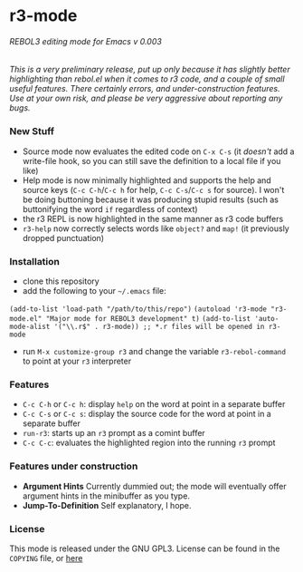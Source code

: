 # r3-mode
###### REBOL3 editing mode for Emacs v 0.003

*This is a very preliminary release, put up only because it has slightly better highlighting than rebol.el when it comes to r3 code, and a couple of small useful features. There certainly errors, and under-construction features. Use at your own risk, and please be very aggressive about reporting any bugs.*

### New Stuff

- Source mode now evaluates the edited code on `C-x C-s` (it *doesn't* add a write-file hook, so you can still save the definition to a local file if you like)
- Help mode is now minimally highlighted and supports the help and source keys (`C-c C-h`/`C-c h` for help, `C-c C-s`/`C-c s` for source). I won't be doing buttoning because it was producing stupid results (such as buttonifying the word `if` regardless of context)
- the r3 REPL is now highlighted in the same manner as r3 code buffers
- `r3-help` now correctly selects words like `object?` and `map!` (it previously dropped punctuation)

### Installation

- clone this repository
- add the following to your `~/.emacs` file:

`(add-to-list 'load-path "/path/to/this/repo")`
`(autoload 'r3-mode "r3-mode.el" "Major mode for REBOL3 development" t)`
`(add-to-list 'auto-mode-alist '("\\.r$" . r3-mode)) ;; *.r files will be opened in r3-mode`

- run `M-x customize-group r3` and change the variable `r3-rebol-command` to point at your `r3` interpreter

### Features

- `C-c C-h` or `C-c h`: display `help` on the word at point in a separate buffer
- `C-c C-s` or `C-c s`: display the source code for the word at point in a separate buffer
- `run-r3`: starts up an `r3` prompt as a comint buffer
- `C-c C-c`: evaluates the highlighted region into the running `r3` prompt

### Features under construction

- **Argument Hints** Currently dummied out; the mode will eventually offer argument hints in the minibuffer as you type.
- **Jump-To-Definition** Self explanatory, I hope.

### License

This mode is released under the GNU GPL3. License can be found in the `COPYING` file, or [here](http://www.gnu.org/licenses/gpl-3.0.html)
